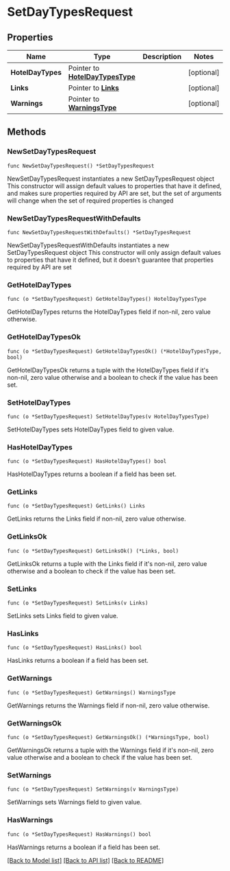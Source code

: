 # SetDayTypesRequest

## Properties

Name | Type | Description | Notes
------------ | ------------- | ------------- | -------------
**HotelDayTypes** | Pointer to [**HotelDayTypesType**](HotelDayTypesType.md) |  | [optional] 
**Links** | Pointer to [**Links**](Links.md) |  | [optional] 
**Warnings** | Pointer to [**WarningsType**](WarningsType.md) |  | [optional] 

## Methods

### NewSetDayTypesRequest

`func NewSetDayTypesRequest() *SetDayTypesRequest`

NewSetDayTypesRequest instantiates a new SetDayTypesRequest object
This constructor will assign default values to properties that have it defined,
and makes sure properties required by API are set, but the set of arguments
will change when the set of required properties is changed

### NewSetDayTypesRequestWithDefaults

`func NewSetDayTypesRequestWithDefaults() *SetDayTypesRequest`

NewSetDayTypesRequestWithDefaults instantiates a new SetDayTypesRequest object
This constructor will only assign default values to properties that have it defined,
but it doesn't guarantee that properties required by API are set

### GetHotelDayTypes

`func (o *SetDayTypesRequest) GetHotelDayTypes() HotelDayTypesType`

GetHotelDayTypes returns the HotelDayTypes field if non-nil, zero value otherwise.

### GetHotelDayTypesOk

`func (o *SetDayTypesRequest) GetHotelDayTypesOk() (*HotelDayTypesType, bool)`

GetHotelDayTypesOk returns a tuple with the HotelDayTypes field if it's non-nil, zero value otherwise
and a boolean to check if the value has been set.

### SetHotelDayTypes

`func (o *SetDayTypesRequest) SetHotelDayTypes(v HotelDayTypesType)`

SetHotelDayTypes sets HotelDayTypes field to given value.

### HasHotelDayTypes

`func (o *SetDayTypesRequest) HasHotelDayTypes() bool`

HasHotelDayTypes returns a boolean if a field has been set.

### GetLinks

`func (o *SetDayTypesRequest) GetLinks() Links`

GetLinks returns the Links field if non-nil, zero value otherwise.

### GetLinksOk

`func (o *SetDayTypesRequest) GetLinksOk() (*Links, bool)`

GetLinksOk returns a tuple with the Links field if it's non-nil, zero value otherwise
and a boolean to check if the value has been set.

### SetLinks

`func (o *SetDayTypesRequest) SetLinks(v Links)`

SetLinks sets Links field to given value.

### HasLinks

`func (o *SetDayTypesRequest) HasLinks() bool`

HasLinks returns a boolean if a field has been set.

### GetWarnings

`func (o *SetDayTypesRequest) GetWarnings() WarningsType`

GetWarnings returns the Warnings field if non-nil, zero value otherwise.

### GetWarningsOk

`func (o *SetDayTypesRequest) GetWarningsOk() (*WarningsType, bool)`

GetWarningsOk returns a tuple with the Warnings field if it's non-nil, zero value otherwise
and a boolean to check if the value has been set.

### SetWarnings

`func (o *SetDayTypesRequest) SetWarnings(v WarningsType)`

SetWarnings sets Warnings field to given value.

### HasWarnings

`func (o *SetDayTypesRequest) HasWarnings() bool`

HasWarnings returns a boolean if a field has been set.


[[Back to Model list]](../README.md#documentation-for-models) [[Back to API list]](../README.md#documentation-for-api-endpoints) [[Back to README]](../README.md)


